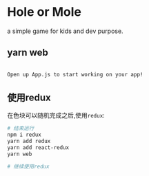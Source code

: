 # Hole or Mole

a simple game for kids and dev purpose.

## yarn web

```bash

Open up App.js to start working on your app!

```

## 使用redux

在色块可以随机完成之后,使用`redux`:

```bash
# 结束运行
npm i redux
yarn add redux
yarn add react-redux
yarn web

# 继续使用redux

```
